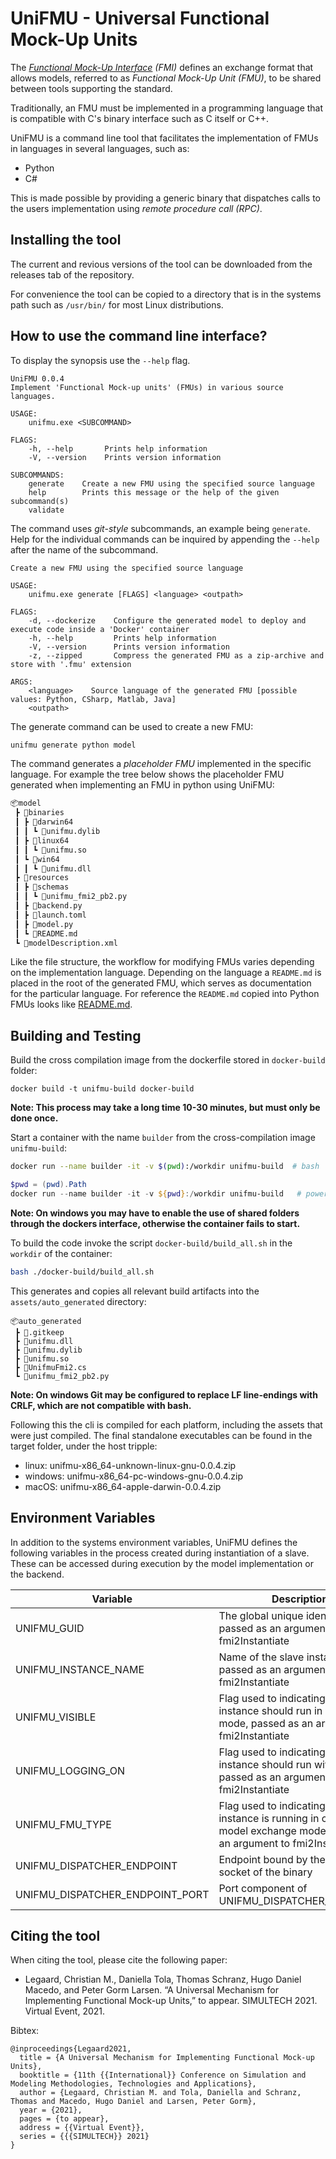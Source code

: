 <!-- ![Build and update wrappers](https://github.com/INTO-CPS-Association/unifmu/workflows/Build%20and%20update%20wrappers/badge.svg) -->

# UniFMU - Universal Functional Mock-Up Units

The [_Functional Mock-Up Interface_](https://fmi-standard.org/) _(FMI)_ defines an exchange format that allows models, referred to as _Functional Mock-Up Unit (FMU)_, to be shared between tools supporting the standard.

Traditionally, an FMU must be implemented in a programming language that is compatible with C's binary interface such as C itself or C++.

UniFMU is a command line tool that facilitates the implementation of FMUs in languages in several languages, such as:

- Python
- C#

This is made possible by providing a generic binary that dispatches calls to the users implementation using _remote procedure call_ _(RPC)_.

## Installing the tool

The current and revious versions of the tool can be downloaded from the releases tab of the repository.

For convenience the tool can be copied to a directory that is in the systems path such as `/usr/bin/` for most Linux distributions.

## How to use the command line interface?

To display the synopsis use the `--help` flag.

```
UniFMU 0.0.4
Implement 'Functional Mock-up units' (FMUs) in various source languages.

USAGE:
    unifmu.exe <SUBCOMMAND>

FLAGS:
    -h, --help       Prints help information
    -V, --version    Prints version information

SUBCOMMANDS:
    generate    Create a new FMU using the specified source language
    help        Prints this message or the help of the given subcommand(s)
    validate

```

The command uses _git-style_ subcommands, an example being `generate`.
Help for the individual commands can be inquired by appending the `--help` after the name of the subcommand.

```
Create a new FMU using the specified source language

USAGE:
    unifmu.exe generate [FLAGS] <language> <outpath>

FLAGS:
    -d, --dockerize    Configure the generated model to deploy and execute code inside a 'Docker' container
    -h, --help         Prints help information
    -V, --version      Prints version information
    -z, --zipped       Compress the generated FMU as a zip-archive and store with '.fmu' extension

ARGS:
    <language>    Source language of the generated FMU [possible values: Python, CSharp, Matlab, Java]
    <outpath>
```

The generate command can be used to create a new FMU:

```bash
unifmu generate python model
```

The command generates a _placeholder FMU_ implemented in the specific language.
For example the tree below shows the placeholder FMU generated when implementing an FMU in python using UniFMU:

```python
📦model
 ┣ 📂binaries
 ┃ ┣ 📂darwin64
 ┃ ┃ ┗ 📜unifmu.dylib
 ┃ ┣ 📂linux64
 ┃ ┃ ┗ 📜unifmu.so
 ┃ ┗ 📂win64
 ┃ ┃ ┗ 📜unifmu.dll
 ┣ 📂resources
 ┃ ┣ 📂schemas
 ┃ ┃ ┗ 📜unifmu_fmi2_pb2.py
 ┃ ┣ 📜backend.py
 ┃ ┣ 📜launch.toml
 ┃ ┣ 📜model.py
 ┃ ┗ 📜README.md
 ┗ 📜modelDescription.xml
```

Like the file structure, the workflow for modifying FMUs varies depending on the implementation language.
Depending on the language a `README.md` is placed in the root of the generated FMU, which serves as documentation for the particular language.
For reference the `README.md` copied into Python FMUs looks like [README.md](tool/unifmu/resources/backends/python/README.md).

## Building and Testing

Build the cross compilation image from the dockerfile stored in `docker-build` folder:

```
docker build -t unifmu-build docker-build
```

**Note: This process may take a long time 10-30 minutes, but must only be done once.**

Start a container with the name `builder` from the cross-compilation image `unifmu-build`:

```bash
docker run --name builder -it -v $(pwd):/workdir unifmu-build  # bash
```

```powershell
$pwd = (pwd).Path
docker run --name builder -it -v ${pwd}:/workdir unifmu-build   # powershell
```

**Note: On windows you may have to enable the use of shared folders through the dockers interface, otherwise the container fails to start.**

To build the code invoke the script `docker-build/build_all.sh` in the `workdir` of the container:

```bash
bash ./docker-build/build_all.sh
```

This generates and copies all relevant build artifacts into the `assets/auto_generated` directory:

```
📦auto_generated
 ┣ 📜.gitkeep
 ┣ 📜unifmu.dll
 ┣ 📜unifmu.dylib
 ┣ 📜unifmu.so
 ┣ 📜UnifmuFmi2.cs
 ┗ 📜unifmu_fmi2_pb2.py
```

**Note: On windows Git may be configured to replace LF line-endings with CRLF, which are not compatible with bash.**

Following this the cli is compiled for each platform, including the assets that were just compiled.
The final standalone executables can be found in the target folder, under the host tripple:

- linux: unifmu-x86_64-unknown-linux-gnu-0.0.4.zip
- windows: unifmu-x86_64-pc-windows-gnu-0.0.4.zip
- macOS: unifmu-x86_64-apple-darwin-0.0.4.zip

## Environment Variables

In addition to the systems environment variables, UniFMU defines the following variables in the process created during instantiation of a slave.
These can be accessed during execution by the model implementation or the backend.

| Variable                        | Description                                                                                                                   | Example                               |
| ------------------------------- | ----------------------------------------------------------------------------------------------------------------------------- | ------------------------------------- |
| UNIFMU_GUID                     | The global unique identifier, passed as an argument to fmi2Instantiate                                                        | 77236337-210e-4e9c-8f2c-c1a0677db21b  |
| UNIFMU_INSTANCE_NAME            | Name of the slave instance, passed as an argument to fmi2Instantiate                                                          | left_wheel_motor                      |
| UNIFMU_VISIBLE                  | Flag used to indicating if the instance should run in visible mode, passed as an argument to fmi2Instantiate                  | {true, false}                         |
| UNIFMU_LOGGING_ON               | Flag used to indicating if the instance should run with logging, passed as an argument to fmi2Instantiate                     | {true, false}                         |
| UNIFMU_FMU_TYPE                 | Flag used to indicating if the instance is running in co-sim or model exchange mode, passed as an argument to fmi2Instantiate | {fmi2ModelExchange, fmi2CoSimulation} |
| UNIFMU_DISPATCHER_ENDPOINT      | Endpoint bound by the zmq socket of the binary                                                                                | tcp://127.0.0.1/5000                  |
| UNIFMU_DISPATCHER_ENDPOINT_PORT | Port component of UNIFMU_DISPATCHER_ENDPOINT                                                                                  | 5000                                  |

## Citing the tool

When citing the tool, please cite the following paper:

- Legaard, Christian M., Daniella Tola, Thomas Schranz, Hugo Daniel Macedo, and Peter Gorm Larsen. “A Universal Mechanism for Implementing Functional Mock-up Units,” to appear. SIMULTECH 2021. Virtual Event, 2021.

Bibtex:

```
@inproceedings{Legaard2021,
  title = {A Universal Mechanism for Implementing Functional Mock-up Units},
  booktitle = {11th {{International}} Conference on Simulation and Modeling Methodologies, Technologies and Applications},
  author = {Legaard, Christian M. and Tola, Daniella and Schranz, Thomas and Macedo, Hugo Daniel and Larsen, Peter Gorm},
  year = {2021},
  pages = {to appear},
  address = {{Virtual Event}},
  series = {{{SIMULTECH}} 2021}
}
```
